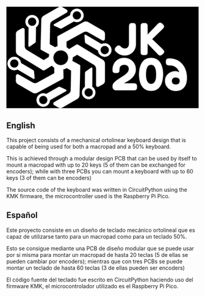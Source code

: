 
![Logo of the project](logo-whitebg.png)


<h2 align="Left"> English </h2>

This project consists of a mechanical ortolinear keyboard design that is capable of being used for both a macropad and a 50% keyboard.

This is achieved through a modular design PCB that can be used by itself to mount a macropad with up to 20 keys (5 of them can be exchanged for encoders); while with three PCBs you can mount a keyboard with up to 60 keys (3 of them can be encoders)


The source code of the keyboard was written in CircuitPython using the KMK firmware, the microcontroller used is the Raspberry Pi Pico.


<h2 align="Left"> Español </h2>

Este proyecto consiste en un diseño de teclado mecánico ortolineal que es capaz de utilizarse tanto para un macropad como para un teclado 50%. 

Esto se consigue mediante una PCB de diseño modular que se puede usar por si misma para montar un macropad de hasta 20 teclas (5 de ellas se pueden cambiar por encoders); mientras que con tres PCBs se puede montar un teclado de hasta 60 teclas (3 de ellas pueden ser encoders)

El código fuente del teclado fue escrito en CircuitPython haciendo uso del firmware KMK, el microcontrolador utilizado es el Raspberry Pi Pico.
